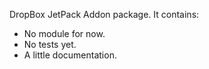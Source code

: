 DropBox JetPack Addon package. It contains:

* No module for now.
* No tests yet.
* A little documentation.

